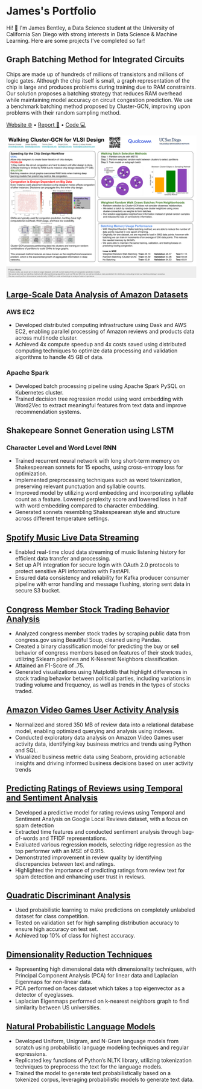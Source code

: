 # James's Portfolio
Hi! 👋 I'm James Bentley, a Data Science student at the University of California San Diego with strong interests in Data Science & Machine Learning.
Here are some projects I've completed so far!

## Graph Batching Method for Integrated Circuits

Chips are made up of hundreds of millions of transistors and millions of logic gates. Although the chip itself is small, a graph representation of the chip is large and produces problems during training due to RAM constraints. Our solution proposes a batching strategy that reduces RAM overhead while maintaining model accuracy on circuit congestion prediction. We use a benchmark batching method proposed by Cluster-GCN, improving upon problems with their random sampling method.

[Website 🌐](https://spencerrazor.github.io/walking-gcn/) • [Report 📖](https://drive.google.com/file/d/1ouMfxmZm9oltgq5J7yZiXt1gXl7XL1-v/view?usp=sharing) • [Code 💻](https://github.com/UCSD-Qualcomm-B07-Group-2/Biased-Batch-Learning-Strategy)

![image](VLSI_poster.png)

## [Large-Scale Data Analysis of Amazon Datasets](https://github.com/jimmybentley/Large-Scale-Amazon-Analysis/tree/main)
### AWS EC2
- Developed distributed computing infrastructure using Dask and AWS EC2, enabling parallel processing of Amazon reviews and products data across multinode cluster.
- Achieved 4x compute speedup and 4x costs saved using distributed computing techniques to optimize data processing and validation algorithms to handle 45 GB of data.
### Apache Spark
- Developed batch processing pipeline using Apache Spark PySQL on Kubernetes cluster.
- Trained decision tree regression model using word embedding with Word2Vec to extract meaningful features from text data and improve recommendation systems.

## Shakepeare Sonnet Generation using LSTM
### Character Level and Word Level RNN
- Trained recurrent neural network with long short-term memory on Shakespearean sonnets for 15 epochs, using cross-entropy loss for optimization.
- Implemented preprocessing techniques such as word tokenization, preserving relevant punctuation and syllable counts.
- Improved model by utilizing word embedding and incorporating syllable count as a feature. Lowered perplexity score and lowered loss in half with word embedding compared to character embedding.
- Generated sonnets resembling Shakespearean style and structure across different temperature settings.

## [Spotify Music Live Data Streaming](https://github.com/jimmybentley/Data-Engineering-Project)
- Enabled real-time cloud data streaming of music listening history for efficient data transfer and processing.
- Set up API integration for secure login with OAuth 2.0 protocols to protect sensitive API information with FastAPI.
- Ensured data consistency and reliability for Kafka producer consumer pipeline with error handling and message flushing, storing sent data in secure S3 bucket.

## [Congress Member Stock Trading Behavior Analysis](https://github.com/JimmyBentley/Predicting-Buy-or-Sell-via-Stock-Trades-of-Congress-Members)
- Analyzed congress member stock trades by scraping public data from congress.gov using Beautiful Soup, cleaned using Pandas.
- Created a binary classification model for predicting the buy or sell behavior of congress members based on features of their stock trades, utilizing Sklearn pipelines and K-Nearest Neighbors classification.
- Attained an F1-Score of .75.
- Generated visualizations using Matplotlib that highlight differences in stock trading behavior between political parties, including variations in trading volume and frequency, as well as trends in the types of stocks traded.

## [Amazon Video Games User Activity Analysis](https://github.com/jimmybentley/Amazon_Game_Reviews)
- Normalized and stored 350 MB of review data into a relational database model, enabling optimized querying and analysis using indexes.
- Conducted exploratory data analysis on Amazon Video Games user activity data, identifying key business metrics and trends using Python and SQL.
- Visualized business metric data using Seaborn, providing actionable insights and driving informed business decisions based on user activity trends

## [Predicting Ratings of Reviews using Temporal and Sentiment Analysis](https://github.com/JimmyBentley/Prediction-Ratings/blob/main/Ratings_Predictions.pdf)
- Developed a predictive model for rating reviews using Temporal and Sentiment Analysis on Google Local Reviews dataset, with a focus on spam detection
- Extracted time features and conducted sentiment analysis through bag-of-words and TFIDF representations.
- Evaluated various regression models, selecting ridge regression as the top performer with an MSE of 0.915.
- Demonstrated improvement in review quality by identifying discrepancies between text and ratings.
- Highlighted the importance of predicting ratings from review text for spam detection and enhancing user trust in reviews.

## [Quadratic Discriminant Analysis](https://github.com/JimmyBentley/Predictive-ML-with-QDA/blob/main/QDA.ipynb)
- Used probabilistic learning to make predictions on completely unlabeled dataset for class competition.
- Tested on validation set for high sampling distribution accuracy to ensure high accuracy on test set.
- Achieved top 10% of class for highest accuracy.

## [Dimensionality Reduction Techniques](https://github.com/JimmyBentley/Dimensionality-Reduction-Techniques)
- Representing high dimensional data with dimensionality techniques, with Principal Component Analysis (PCA) for linear data and Laplacian Eigenmaps for non-linear data.
- PCA performed on faces dataset which takes a top eigenvector as a detector of eyeglasses.
- Laplacian Eigenmaps performed on k-nearest neighbors graph to find similarity between US universities.

## [Natural Probabilistic Language Models](https://github.com/jimmybentley/Language-Models/tree/main)
- Developed Uniform, Unigram, and N-Gram language models from scratch using probabilistic language modeling techniques and regular expressions.
- Replicated key functions of Python’s NLTK library, utilizing tokenization techniques to preprocess the text for the language models.
- Trained the model to generate text probabilistically based on a tokenized corpus, leveraging probabilistic models to generate text data.
